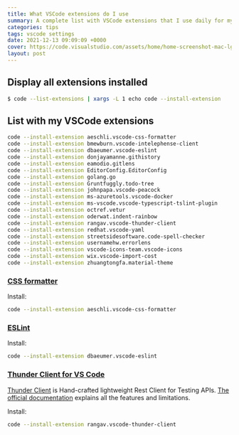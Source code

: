 ```yaml
---
title: What VSCode extensions do I use
summary: A complete list with VSCode extensions that I use daily for my work environment. Check how to display yours and how to install extensions from command line.
categories: tips
tags: vscode settings
date: 2021-12-13 09:09:09 +0000
cover: https://code.visualstudio.com/assets/home/home-screenshot-mac-lg-2x.png
layout: post
---
```


## Display all extensions installed

```bash
$ code --list-extensions | xargs -L 1 echo code --install-extension
```

## List with my VSCode extensions


```sh
code --install-extension aeschli.vscode-css-formatter
code --install-extension bmewburn.vscode-intelephense-client
code --install-extension dbaeumer.vscode-eslint
code --install-extension donjayamanne.githistory
code --install-extension eamodio.gitlens
code --install-extension EditorConfig.EditorConfig
code --install-extension golang.go
code --install-extension Gruntfuggly.todo-tree
code --install-extension johnpapa.vscode-peacock
code --install-extension ms-azuretools.vscode-docker
code --install-extension ms-vscode.vscode-typescript-tslint-plugin
code --install-extension octref.vetur
code --install-extension oderwat.indent-rainbow
code --install-extension rangav.vscode-thunder-client
code --install-extension redhat.vscode-yaml
code --install-extension streetsidesoftware.code-spell-checker
code --install-extension usernamehw.errorlens
code --install-extension vscode-icons-team.vscode-icons
code --install-extension wix.vscode-import-cost
code --install-extension zhuangtongfa.material-theme
```

### <a href="https://marketplace.visualstudio.com/items?itemName=aeschli.vscode-css-formatter" target="_blank">CSS formatter</a>

Install:

```sh
code --install-extension aeschli.vscode-css-formatter
```

### <a href="https://marketplace.visualstudio.com/items?itemName=dbaeumer.vscode-eslint" target="_blank">ESLint</a>

Install:

```sh
code --install-extension dbaeumer.vscode-eslint
```

### <a href="https://marketplace.visualstudio.com/items?itemName=rangav.vscode-thunder-client" target="_blank">Thunder Client for VS Code</a>

<a href="https://www.thunderclient.io/" target="_blank">Thunder Client</a> is Hand-crafted lightweight Rest Client for Testing APIs. <a href="https://github.com/rangav/thunder-client-support" target="_blank">The official documentation</a> explains all the features and limitations.

Install:

```sh
code --install-extension rangav.vscode-thunder-client
```
